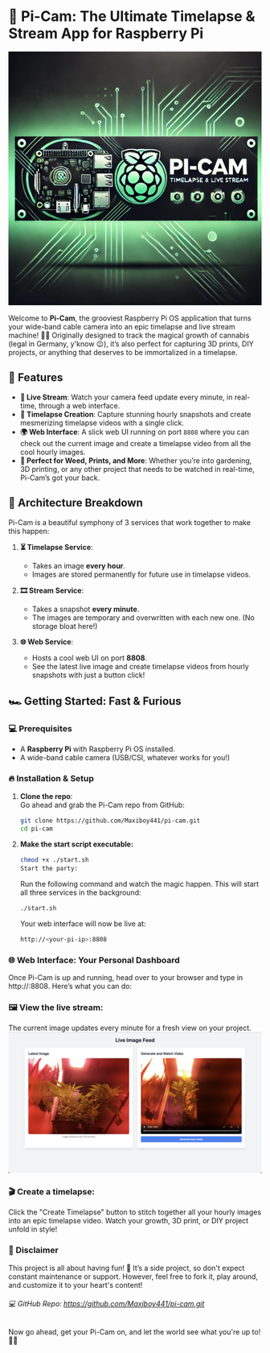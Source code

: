# 🚀 Pi-Cam: The Ultimate Timelapse & Stream App for Raspberry Pi
![alt text](image-1.png)

Welcome to **Pi-Cam**, the grooviest Raspberry Pi OS application that turns your wide-band cable camera into an epic timelapse and live stream machine! 🌱🌿 
Originally designed to track the magical growth of cannabis (legal in Germany, y'know 😉), it’s also perfect for capturing 3D prints, DIY projects, or anything that deserves to be immortalized in a timelapse. 

## 🌟 Features
- **🔴 Live Stream**: Watch your camera feed update every minute, in real-time, through a web interface.
- **📸 Timelapse Creation**: Capture stunning hourly snapshots and create mesmerizing timelapse videos with a single click.
- **🌍 Web Interface**: A slick web UI running on port `8808` where you can check out the current image and create a timelapse video from all the cool hourly images.
- **🎥 Perfect for Weed, Prints, and More**: Whether you’re into gardening, 3D printing, or any other project that needs to be watched in real-time, Pi-Cam’s got your back.

## 🚧 Architecture Breakdown

Pi-Cam is a beautiful symphony of 3 services that work together to make this happen:

1. **⏳ Timelapse Service**:  
   - Takes an image **every hour**.  
   - Images are stored permanently for future use in timelapse videos.  
   
2. **🎞 Stream Service**:  
   - Takes a snapshot **every minute**.  
   - The images are temporary and overwritten with each new one. (No storage bloat here!)  
  
3. **🌐 Web Service**:  
   - Hosts a cool web UI on port **8808**.  
   - See the latest live image and create timelapse videos from hourly snapshots with just a button click!

## 🏎 Getting Started: Fast & Furious

### 💻 Prerequisites
- A **Raspberry Pi** with Raspberry Pi OS installed.
- A wide-band cable camera (USB/CSI, whatever works for you!)

### 🔥 Installation & Setup

1. **Clone the repo**:  
   Go ahead and grab the Pi-Cam repo from GitHub:
   ```bash
   git clone https://github.com/Maxiboy441/pi-cam.git
   cd pi-cam
   ```
2. **Make the start script executable:**

   ```bash
   chmod +x ./start.sh
   Start the party:
   ```
   Run the following command and watch the magic happen. This will start all three services in the background:

   ```bash
   ./start.sh
   ```
   Your web interface will now be live at:

   ```bash
   http://<your-pi-ip>:8808
   ```
### 🌐 Web Interface: Your Personal Dashboard
   Once Pi-Cam is up and running, head over to your browser and type in http://<your-pi-ip>:8808. Here’s what you can do:

### 🖼 View the live stream:
 The current image updates every minute for a fresh view on your project.
 ![alt text](image.png)

### 🎬 Create a timelapse:
 Click the "Create Timelapse" button to stitch together all your hourly images into an epic timelapse video. Watch your growth, 3D print, or DIY project unfold in style!
### 🚨 Disclaimer
This project is all about having fun! 🎉 It’s a side project, so don't expect constant maintenance or support. However, feel free to fork it, play around, and customize it to your heart's content!

###### 💻 GitHub Repo: https://github.com/Maxiboy441/pi-cam.git

Now go ahead, get your Pi-Cam on, and let the world see what you're up to! 🌿🎥
